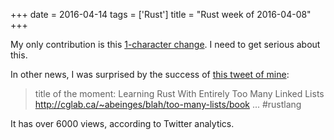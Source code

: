 +++
date = 2016-04-14
tags = ['Rust']
title = "Rust week of 2016-04-08"
+++

My only contribution is this [1-character change]. I need to get serious
about this.

In other news, I was surprised by the success of [this tweet of mine][]:

> title of the moment: Learning Rust With Entirely Too Many Linked Lists
> <http://cglab.ca/~abeinges/blah/too-many-lists/book> ... \#rustlang

It has over 6000 views, according to Twitter analytics.

  [1-character change]: https://github.com/rust-lang/rust/pull/32964
  [this tweet of mine]: https://twitter.com/tshepang_dev/status/719556389828476929
